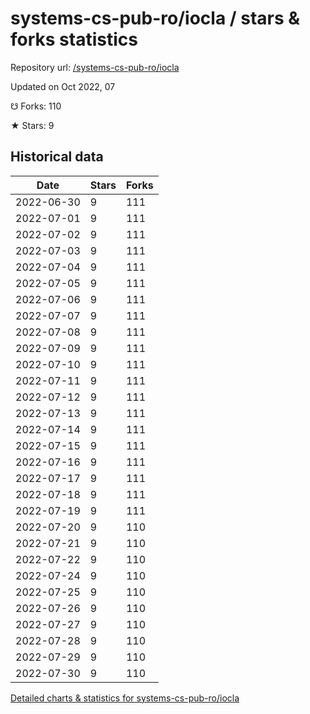 # systems-cs-pub-ro/iocla / stars & forks statistics

Repository url: [/systems-cs-pub-ro/iocla](https://github.com/systems-cs-pub-ro/iocla)

Updated on Oct 2022, 07

☋ Forks: 110

★ Stars: 9

## Historical data
| Date | Stars | Forks |
|------|-------|-------|
| 2022-06-30 | 9 | 111 | 
| 2022-07-01 | 9 | 111 | 
| 2022-07-02 | 9 | 111 | 
| 2022-07-03 | 9 | 111 | 
| 2022-07-04 | 9 | 111 | 
| 2022-07-05 | 9 | 111 | 
| 2022-07-06 | 9 | 111 | 
| 2022-07-07 | 9 | 111 | 
| 2022-07-08 | 9 | 111 | 
| 2022-07-09 | 9 | 111 | 
| 2022-07-10 | 9 | 111 | 
| 2022-07-11 | 9 | 111 | 
| 2022-07-12 | 9 | 111 | 
| 2022-07-13 | 9 | 111 | 
| 2022-07-14 | 9 | 111 | 
| 2022-07-15 | 9 | 111 | 
| 2022-07-16 | 9 | 111 | 
| 2022-07-17 | 9 | 111 | 
| 2022-07-18 | 9 | 111 | 
| 2022-07-19 | 9 | 111 | 
| 2022-07-20 | 9 | 110 | 
| 2022-07-21 | 9 | 110 | 
| 2022-07-22 | 9 | 110 | 
| 2022-07-24 | 9 | 110 | 
| 2022-07-25 | 9 | 110 | 
| 2022-07-26 | 9 | 110 | 
| 2022-07-27 | 9 | 110 | 
| 2022-07-28 | 9 | 110 | 
| 2022-07-29 | 9 | 110 | 
| 2022-07-30 | 9 | 110 | 


[Detailed charts & statistics for systems-cs-pub-ro/iocla](https://reviewgithub.com/rep/systems-cs-pub-ro/iocla)
